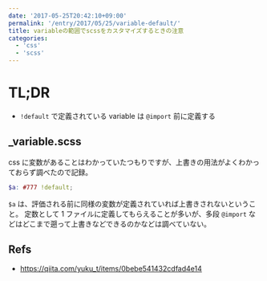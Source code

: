 ```yaml
---
date: '2017-05-25T20:42:10+09:00'
permalink: '/entry/2017/05/25/variable-default/'
title: variableの範囲でscssをカスタマイズするときの注意
categories:
  - 'css'
  - 'scss'
---
```


# TL;DR

- `!default` で定義されている variable は `@import` 前に定義する

## \_variable.scss

css に変数があることはわかっていたつもりですが、上書きの用法がよくわかっておらず調べたので記録。

```scss
$a: #777 !default;
```

`$a` は、評価される前に同様の変数が定義されていれば上書きされないということ。
定数として 1 ファイルに定義してもらえることが多いが、多段 `@import` などはどこまで遡って上書きなどできるのかなどは調べていない。

## Refs

- <https://qiita.com/yuku_t/items/0bebe541432cdfad4e14>

